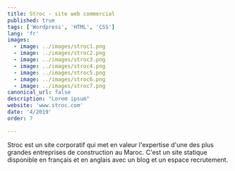 ```yaml
---
title: Stroc - site web commercial
published: true
tags: ['Wordpress', 'HTML', 'CSS']
lang: 'fr'
images:
  - image: ../images/stroc1.png
  - image: ../images/stroc2.png
  - image: ../images/stroc3.png
  - image: ../images/stroc4.png
  - image: ../images/stroc5.png
  - image: ../images/stroc6.png
  - image: ../images/stroc7.png
canonical_url: false
description: "Lorem ipsum"
website: 'www.stroc.com'
date: '4/2019'
order: 7

---
```


Stroc est un site corporatif qui met en valeur l'expertise d'une des plus grandes entreprises de construction au Maroc. C'est un site statique disponible en français et en anglais avec un blog et un espace recrutement.


